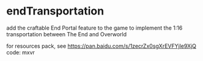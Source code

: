 # endTransportation
add the craftable End Portal feature to the game to implement the 1:16 transportation between The End and Overworld

for resources pack, see https://pan.baidu.com/s/1zecrZx0sgXrEVFYjle9XjQ code: mxvr
